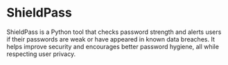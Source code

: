# ShieldPass
ShieldPass is a Python tool that checks password strength and alerts users if their passwords are weak or have appeared in known data breaches. It helps improve security and encourages better password hygiene, all while respecting user privacy.

